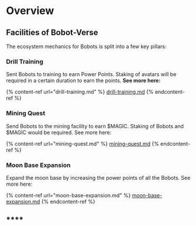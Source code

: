 # Overview

## Facilities of Bobot-Verse

The ecosystem mechanics for Bobots is split into a few key pillars:

### Drill Training

Sent Bobots to training to earn Power Points. Staking of avatars will be required in a certain duration to earn the points. **See more here:**

{% content-ref url="drill-training.md" %}
[drill-training.md](drill-training.md)
{% endcontent-ref %}

### Mining Quest

Send Bobots to the mining facility to earn $MAGIC. Staking of Bobots and $MAGIC would be required. See more here:

{% content-ref url="mining-quest.md" %}
[mining-quest.md](mining-quest.md)
{% endcontent-ref %}

### Moon Base Expansion

Expand the moon base by increasing the power points of all the Bobots. See more here:

{% content-ref url="moon-base-expansion.md" %}
[moon-base-expansion.md](moon-base-expansion.md)
{% endcontent-ref %}

## ****
